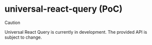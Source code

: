 # universal-react-query (PoC)

> [!CAUTION]
> Universal React Query is currently in development. The provided API is subject to change.
